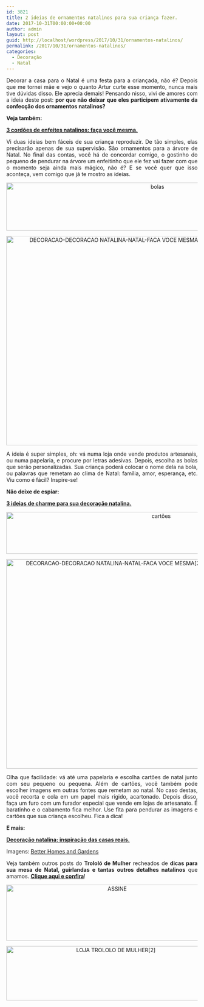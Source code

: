 ```yaml
---
id: 3821
title: 2 ideias de ornamentos natalinos para sua criança fazer.
date: 2017-10-31T00:00:00+00:00
author: admin
layout: post
guid: http://localhost/wordpress/2017/10/31/ornamentos-natalinos/
permalink: /2017/10/31/ornamentos-natalinos/
categories:
  - Decoração
  - Natal
---
```

<p align="justify">
  Decorar a casa para o Natal é uma festa para a criançada, não é? Depois que me tornei mãe e vejo o quanto Artur curte esse momento, nunca mais tive dúvidas disso. Ele aprecia demais! Pensando nisso, vivi de amores com a ideia deste post: <strong>por que não deixar que eles participem ativamente da confecção dos ornamentos natalinos?</strong>
</p>

<p align="justify">
  <strong>Veja também:</strong>
</p>

<p align="justify">
  <a href="http://www.trololodemulher.com.br/2016/11/17/enfeites-natalinos-2/" target="_blank"><strong>3 cordões de enfeites natalinos: faça você mesma.</strong></a>
</p>

<p align="justify">
  Vi duas ideias bem fáceis de sua criança reproduzir. De tão simples, elas precisarão apenas de sua supervisão. São ornamentos para a árvore de Natal. No final das contas, você há de concordar comigo, o gostinho do pequeno de pendurar na árvore um enfeitinho que ele fez vai fazer com que o momento seja ainda mais mágico, não é? E se você quer que isso aconteça, vem comigo que já te mostro as ideias.
</p>

<p align="center">
  <a href="http://www.decoracaodacasa.com/blog/wp-content/uploads/2014/10/bolas1.png"><img class="alignnone size-full wp-image-2213" src="http://www.decoracaodacasa.com/blog/wp-content/uploads/2014/10/bolas1.png" alt="bolas" width="780" height="126" /></a>
</p>

<p align="center">
  <a href="http://www.decoracaodacasa.com/blog/wp-content/uploads/2014/10/DECORACAO-DECORACAO-NATALINA-NATAL-FACA-VOCE-MESMA.jpg"><img class="alignnone size-full wp-image-2215" src="http://www.decoracaodacasa.com/blog/wp-content/uploads/2014/10/DECORACAO-DECORACAO-NATALINA-NATAL-FACA-VOCE-MESMA.jpg" alt="DECORACAO-DECORACAO NATALINA-NATAL-FACA VOCE MESMA" width="550" height="550" /></a>
</p>

<p align="justify">
  A ideia é super simples, oh: vá numa loja onde vende produtos artesanais, ou numa papelaria, e procure por letras adesivas. Depois, escolha as bolas que serão personalizadas. Sua criança poderá colocar o nome dela na bola, ou palavras que remetam ao clima de Natal: família, amor, esperança, etc. Viu como é fácil? Inspire-se!
</p>

<p align="justify">
  <strong>Não deixe de espiar:</strong>
</p>

<p align="justify">
  <a href="http://www.trololodemulher.com.br/2017/10/03/decoracao-natalina-3/" target="_blank"><strong>3 ideias de charme para sua decoração natalina.</strong></a>
</p>

<p align="center">
  <a href="http://www.decoracaodacasa.com/blog/wp-content/uploads/2014/10/cartões.png"><img class="alignnone size-full wp-image-2214" src="http://www.decoracaodacasa.com/blog/wp-content/uploads/2014/10/cartões.png" alt="cartões" width="800" height="110" /></a>
</p>

<p align="center">
  <a href="http://www.decoracaodacasa.com/blog/wp-content/uploads/2014/10/DECORACAO-DECORACAO-NATALINA-NATAL-FACA-VOCE-MESMA2.jpg"><img class="alignnone size-full wp-image-2216" src="http://www.decoracaodacasa.com/blog/wp-content/uploads/2014/10/DECORACAO-DECORACAO-NATALINA-NATAL-FACA-VOCE-MESMA2.jpg" alt="DECORACAO-DECORACAO NATALINA-NATAL-FACA VOCE MESMA[2]" width="550" height="550" /></a>
</p>

<p align="justify">
  Olha que facilidade: vá até uma papelaria e escolha cartões de natal junto com seu pequeno ou pequena. Além de cartões, você também pode escolher imagens em outras fontes que remetam ao natal. No caso destas, você recorta e cola em um papel mais rígido, acartonado. Depois disso, faça um furo com um furador especial que vende em lojas de artesanato. É baratinho e o cabamento fica melhor. Use fita para pendurar as imagens e cartões que sua criança escolheu. Fica a dica!
</p>

<p align="justify">
  <strong>E mais:</strong>
</p>

<p align="justify">
  <a href="http://www.trololodemulher.com.br/2016/11/14/decoracao-natalina-2/" target="_blank"><strong>Decoração natalina: inspiração das casas reais.</strong></a>
</p>

<p align="justify">
  Imagens: <a href="http://www.bhg.com/" target="_blank">Better Homes and Gardens</a>
</p>

<p align="justify">
  Veja também outros posts do <strong>Trololó de Mulher</strong> recheados de <strong>dicas para sua mesa de Natal, guirlandas e tantas outros detalhes natalinos</strong> que amamos. <a href="http://www.trololodemulher.com.br/category/natal/" target="_blank"><strong>Clique aqui e confira</strong></a>!
</p>

<p align="center">
  <a href="http://feedburner.google.com/fb/a/mailverify?uri=blogbichafemea&loc=pt_BR" target="_blank"><img class="alignnone size-full wp-image-14011" src="http://www.trololodemulher.com.br/blog/wp-content/uploads/2017/08/ASSINE.jpg" alt="ASSINE" width="568" height="147" /></a>
</p>

<p align="center">
  <a href="http://loja.trololodemulher.com.br/" target="_blank"><img class="alignnone wp-image-14333 size-full" src="http://www.trololodemulher.com.br/blog/wp-content/uploads/2017/10/LOJA-TROLOLO-DE-MULHER2.png" alt="LOJA TROLOLO DE MULHER[2]" width="561" height="143" /></a>
</p>

<p align="center">